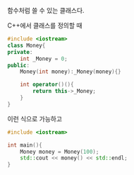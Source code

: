 함수처럼 쓸 수 있는 클래스다.

C++에서 클래스를 정의할 때

```C++
#include <iostream>
class Money{
private:
	int _Money = 0;
public:
	Money(int money):_Money(money){}

	int operator()(){
		return this->_Money;
	}
}
```

이런 식으로 가능하고
```C++
#include <iostream>

int main(){
	Money money = Money(100);
	std::cout << money() << std::endl;
}
```
